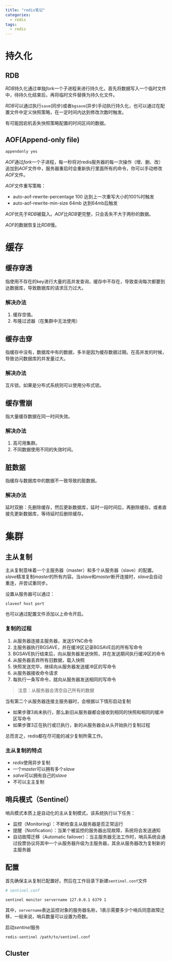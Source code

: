 ```yaml
---
title: "redis笔记"
categories:
  - redis
tags:
  - redis
---
```


# 持久化
## RDB
*RDB*持久化通过单独*fork*一个子进程来进行持久化，首先将数据写入一个临时文件中，待持久化结束后，再将临时文件替换为持久化文件。

*RDB*可以通过执行`save`(同步)或者`bgsave`(异步)手动执行持久化，也可以通过在配置文件中定义快照策略，在一定时间内达到修改次数时触发。

有可能因宕机丢失快照策略配置的时间区间的数据。

## AOF(Append-only file)
```bash
appendonly yes
```

*AOF*通过*fork*一个子进程，每一秒将对redis服务器的每一次操作（增、删、改）追加到*AOF*文件中，服务器重启时会重新执行里面所有的命令，你可以手动修改*AOF*文件。

*AOF*文件重写策略：
- auto-aof-rewrite-percentage 100 达到上一次重写大小的100%时触发
- auto-aof-rewrite-min-size 64mb  达到64mb后触发

*AOF*优先于*RDB*被载入。*AOF*比*RDB*更完整，只会丢失不大于两秒的数据。

*AOF*的数据恢复比*RDB*慢。

# 缓存
## 缓存穿透
指使用不存在的key进行大量的高并发查询，缓存中不存在，导致查询每次都要到达数据库，导致数据库的请求压力过大。

### 解决办法
1. 缓存空值。
2. 布隆过滤器（在集群中无法使用）

## 缓存击穿
指缓存中没有，数据库中有的数据，多半是因为缓存数据过期。在高并发的时候，导致访问数据库的并发量过大。

### 解决办法
互斥锁。如果是分布式系统则可以使用分布式锁。

## 缓存雪崩
指大量缓存数据在同一时间失效。

### 解决办法
1. 高可用集群。
2. 不同数据使用不同的失效时间。

## 脏数据
指缓存与数据库中的数据不一致导致的脏数据。

### 解决办法
延时双删：先删除缓存，然后更新数据库，延时一段时间后，再删除缓存。或者直接先更新数据库，等待延时后删除缓存。

# 集群
## 主从复制
主从复制意味着一个主服务器（master）和多个从服务器（slave）的配置。*slave*精准复制*master*的所有内容。当*slave*和*master*断开连接时，*slave*会自动重连，并尝试重同步。

设置从服务器可以通过：
```
slaveof host port
```

也可以通过配置文件添加以上命令开启。

### 复制的过程
1. 从服务器连接主服务器，发送SYNC命令
2. 主服务器执行BGSAVE，并在缓冲区记录BGSAVE后的所有写命令
3. BGSAVE执行结束后，向从服务器发送快照，并在发送期间执行缓冲区的命令
4. 从服务器丢弃所有旧数据，载入快照
5. 快照发送完毕，继续向从服务器发送缓冲区的写命令
6. 从服务器接收命令请求
7. 每执行一条写命令，就向从服务器发送相同的写命令

> 注意：从服务器会清空自己所有的数据

当有第二个从服务器连接主服务器时，会根据以下情形启动复制
- 如果步骤3尚未执行，那么新旧从服务器都会接收到相同的快照和相同的缓冲区写命令
- 如果步骤3正在执行或已执行，新的从服务器会从头开始执行复制过程

总而言之，redis都在尽可能的减少复制所需工作。

### 主从复制的特点
- *redis*使用异步复制
- 一个*master*可以拥有多个*slave*
- *salve*可以拥有自己的*slave*
- 不可以主主复制

## 哨兵模式（Sentinel）
哨兵模式本质上是自动化的主从复制模式，该系统执行以下任务：
- 监控（Monitoring）：不断检查主从服务器是否正常运行
- 提醒（Notification）：当某个被监控的服务器出现故障，系统将会发送通知
- 自动故障迁移（Automatic failover）：当主服务器无法工作时，哨兵系统会通过投票协议将其中一个从服务器升级为主服务器，其余从服务器改为复制新的主服务器

## 配置
首先确保主从复制已配置好。然后在工作目录下新建`sentinel.conf`文件
```bash
# sentinel.conf

sentinel monitor servername 127.0.0.1 6379 1
```
其中，`servername`表达监控对象的服务器名称，1表示需要多少个哨兵同意故障迁移，一般来说，哨兵数量可以设置为奇数。

启动*sentinel*服务
```bash
redis-sentinel /path/to/sentinel.conf
```

## Cluster